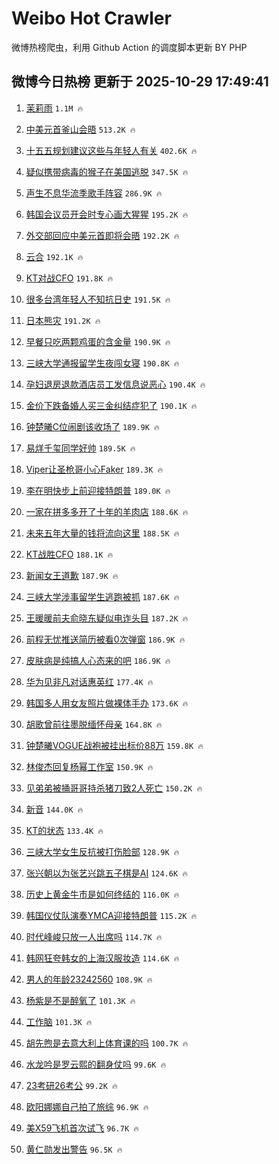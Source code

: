 # Weibo Hot Crawler 



微博热榜爬虫，利用 Github Action 的调度脚本更新 BY PHP 


## 微博今日热榜 更新于 2025-10-29 17:49:41 
1. [茉莉雨](https://s.weibo.com/weibo?q=%E8%8C%89%E8%8E%89%E9%9B%A8&t=31&band_rank=1&Refer=top) `1.1M 🔥` 

1. [中美元首釜山会晤](https://s.weibo.com/weibo?q=%23%E4%B8%AD%E7%BE%8E%E5%85%83%E9%A6%96%E9%87%9C%E5%B1%B1%E4%BC%9A%E6%99%A4%23&t=31&band_rank=2&Refer=top) `513.2K 🔥` 

1. [十五五规划建议这些与年轻人有关](https://s.weibo.com/weibo?q=%23%E5%8D%81%E4%BA%94%E4%BA%94%E8%A7%84%E5%88%92%E5%BB%BA%E8%AE%AE%E8%BF%99%E4%BA%9B%E4%B8%8E%E5%B9%B4%E8%BD%BB%E4%BA%BA%E6%9C%89%E5%85%B3%23&t=31&band_rank=3&Refer=top) `402.6K 🔥` 

1. [疑似携带病毒的猴子在美国逃脱](https://s.weibo.com/weibo?q=%23%E7%96%91%E4%BC%BC%E6%90%BA%E5%B8%A6%E7%97%85%E6%AF%92%E7%9A%84%E7%8C%B4%E5%AD%90%E5%9C%A8%E7%BE%8E%E5%9B%BD%E9%80%83%E8%84%B1%23&t=31&band_rank=4&Refer=top) `347.5K 🔥` 

1. [声生不息华流季歌手阵容](https://s.weibo.com/weibo?q=%23%E5%A3%B0%E7%94%9F%E4%B8%8D%E6%81%AF%E5%8D%8E%E6%B5%81%E5%AD%A3%E6%AD%8C%E6%89%8B%E9%98%B5%E5%AE%B9%23&t=31&band_rank=5&Refer=top) `286.9K 🔥` 

1. [韩国会议员开会时专心画大猩猩](https://s.weibo.com/weibo?q=%23%E9%9F%A9%E5%9B%BD%E4%BC%9A%E8%AE%AE%E5%91%98%E5%BC%80%E4%BC%9A%E6%97%B6%E4%B8%93%E5%BF%83%E7%94%BB%E5%A4%A7%E7%8C%A9%E7%8C%A9%23&t=31&band_rank=6&Refer=top) `195.2K 🔥` 

1. [外交部回应中美元首即将会晤](https://s.weibo.com/weibo?q=%23%E5%A4%96%E4%BA%A4%E9%83%A8%E5%9B%9E%E5%BA%94%E4%B8%AD%E7%BE%8E%E5%85%83%E9%A6%96%E5%8D%B3%E5%B0%86%E4%BC%9A%E6%99%A4%23&t=31&band_rank=7&Refer=top) `192.2K 🔥` 

1. [云合](https://s.weibo.com/weibo?q=%E4%BA%91%E5%90%88&t=31&band_rank=8&Refer=top) `192.1K 🔥` 

1. [KT对战CFO](https://s.weibo.com/weibo?q=%23KT%E5%AF%B9%E6%88%98CFO%23&t=31&band_rank=9&Refer=top) `191.8K 🔥` 

1. [很多台湾年轻人不知抗日史](https://s.weibo.com/weibo?q=%23%E5%BE%88%E5%A4%9A%E5%8F%B0%E6%B9%BE%E5%B9%B4%E8%BD%BB%E4%BA%BA%E4%B8%8D%E7%9F%A5%E6%8A%97%E6%97%A5%E5%8F%B2%23&t=31&band_rank=10&Refer=top) `191.5K 🔥` 

1. [日本熊灾](https://s.weibo.com/weibo?q=%E6%97%A5%E6%9C%AC%E7%86%8A%E7%81%BE&t=31&band_rank=11&Refer=top) `191.2K 🔥` 

1. [早餐只吃两颗鸡蛋的含金量](https://s.weibo.com/weibo?q=%E6%97%A9%E9%A4%90%E5%8F%AA%E5%90%83%E4%B8%A4%E9%A2%97%E9%B8%A1%E8%9B%8B%E7%9A%84%E5%90%AB%E9%87%91%E9%87%8F&t=31&band_rank=12&Refer=top) `190.9K 🔥` 

1. [三峡大学通报留学生夜闯女寝](https://s.weibo.com/weibo?q=%23%E4%B8%89%E5%B3%A1%E5%A4%A7%E5%AD%A6%E9%80%9A%E6%8A%A5%E7%95%99%E5%AD%A6%E7%94%9F%E5%A4%9C%E9%97%AF%E5%A5%B3%E5%AF%9D%23&t=31&band_rank=13&Refer=top) `190.8K 🔥` 

1. [孕妇退房退款酒店员工发信息说恶心](https://s.weibo.com/weibo?q=%23%E5%AD%95%E5%A6%87%E9%80%80%E6%88%BF%E9%80%80%E6%AC%BE%E9%85%92%E5%BA%97%E5%91%98%E5%B7%A5%E5%8F%91%E4%BF%A1%E6%81%AF%E8%AF%B4%E6%81%B6%E5%BF%83%23&t=31&band_rank=14&Refer=top) `190.4K 🔥` 

1. [金价下跌备婚人买三金纠结症犯了](https://s.weibo.com/weibo?q=%23%E9%87%91%E4%BB%B7%E4%B8%8B%E8%B7%8C%E5%A4%87%E5%A9%9A%E4%BA%BA%E4%B9%B0%E4%B8%89%E9%87%91%E7%BA%A0%E7%BB%93%E7%97%87%E7%8A%AF%E4%BA%86%23&t=31&band_rank=15&Refer=top) `190.1K 🔥` 

1. [钟楚曦C位闹剧该收场了](https://s.weibo.com/weibo?q=%23%E9%92%9F%E6%A5%9A%E6%9B%A6C%E4%BD%8D%E9%97%B9%E5%89%A7%E8%AF%A5%E6%94%B6%E5%9C%BA%E4%BA%86%23&t=31&band_rank=16&Refer=top) `189.9K 🔥` 

1. [易烊千玺同学好帅](https://s.weibo.com/weibo?q=%E6%98%93%E7%83%8A%E5%8D%83%E7%8E%BA%E5%90%8C%E5%AD%A6%E5%A5%BD%E5%B8%85&t=31&band_rank=17&Refer=top) `189.5K 🔥` 

1. [Viper让圣枪哥小心Faker](https://s.weibo.com/weibo?q=Viper%E8%AE%A9%E5%9C%A3%E6%9E%AA%E5%93%A5%E5%B0%8F%E5%BF%83Faker&t=31&band_rank=18&Refer=top) `189.3K 🔥` 

1. [李在明快步上前迎接特朗普](https://s.weibo.com/weibo?q=%23%E6%9D%8E%E5%9C%A8%E6%98%8E%E5%BF%AB%E6%AD%A5%E4%B8%8A%E5%89%8D%E8%BF%8E%E6%8E%A5%E7%89%B9%E6%9C%97%E6%99%AE%23&t=31&band_rank=19&Refer=top) `189.0K 🔥` 

1. [一家在拼多多开了十年的羊肉店](https://s.weibo.com/weibo?q=%23%E4%B8%80%E5%AE%B6%E5%9C%A8%E6%8B%BC%E5%A4%9A%E5%A4%9A%E5%BC%80%E4%BA%86%E5%8D%81%E5%B9%B4%E7%9A%84%E7%BE%8A%E8%82%89%E5%BA%97%23&t=31&band_rank=20&Refer=top) `188.6K 🔥` 

1. [未来五年大量的钱将流向这里](https://s.weibo.com/weibo?q=%23%E6%9C%AA%E6%9D%A5%E4%BA%94%E5%B9%B4%E5%A4%A7%E9%87%8F%E7%9A%84%E9%92%B1%E5%B0%86%E6%B5%81%E5%90%91%E8%BF%99%E9%87%8C%23&t=31&band_rank=21&Refer=top) `188.5K 🔥` 

1. [KT战胜CFO](https://s.weibo.com/weibo?q=%23KT%E6%88%98%E8%83%9CCFO%23&t=31&band_rank=22&Refer=top) `188.1K 🔥` 

1. [新闻女王道歉](https://s.weibo.com/weibo?q=%E6%96%B0%E9%97%BB%E5%A5%B3%E7%8E%8B%E9%81%93%E6%AD%89&t=31&band_rank=23&Refer=top) `187.9K 🔥` 

1. [三峡大学涉事留学生逃跑被抓](https://s.weibo.com/weibo?q=%23%E4%B8%89%E5%B3%A1%E5%A4%A7%E5%AD%A6%E6%B6%89%E4%BA%8B%E7%95%99%E5%AD%A6%E7%94%9F%E9%80%83%E8%B7%91%E8%A2%AB%E6%8A%93%23&t=31&band_rank=24&Refer=top) `187.6K 🔥` 

1. [王暖暖前夫俞晓东疑似电诈头目](https://s.weibo.com/weibo?q=%E7%8E%8B%E6%9A%96%E6%9A%96%E5%89%8D%E5%A4%AB%E4%BF%9E%E6%99%93%E4%B8%9C%E7%96%91%E4%BC%BC%E7%94%B5%E8%AF%88%E5%A4%B4%E7%9B%AE&t=31&band_rank=25&Refer=top) `187.2K 🔥` 

1. [前程无忧推送简历被看0次弹窗](https://s.weibo.com/weibo?q=%23%E5%89%8D%E7%A8%8B%E6%97%A0%E5%BF%A7%E6%8E%A8%E9%80%81%E7%AE%80%E5%8E%86%E8%A2%AB%E7%9C%8B0%E6%AC%A1%E5%BC%B9%E7%AA%97%23&t=31&band_rank=26&Refer=top) `186.9K 🔥` 

1. [皮肤病是纯搞人心态来的吧](https://s.weibo.com/weibo?q=%E7%9A%AE%E8%82%A4%E7%97%85%E6%98%AF%E7%BA%AF%E6%90%9E%E4%BA%BA%E5%BF%83%E6%80%81%E6%9D%A5%E7%9A%84%E5%90%A7&t=31&band_rank=27&Refer=top) `186.9K 🔥` 

1. [华为见非凡对话惠英红](https://s.weibo.com/weibo?q=%23%E5%8D%8E%E4%B8%BA%E8%A7%81%E9%9D%9E%E5%87%A1%E5%AF%B9%E8%AF%9D%E6%83%A0%E8%8B%B1%E7%BA%A2%23&t=31&band_rank=28&Refer=top) `177.4K 🔥` 

1. [韩国多人用女友照片做裸体手办](https://s.weibo.com/weibo?q=%23%E9%9F%A9%E5%9B%BD%E5%A4%9A%E4%BA%BA%E7%94%A8%E5%A5%B3%E5%8F%8B%E7%85%A7%E7%89%87%E5%81%9A%E8%A3%B8%E4%BD%93%E6%89%8B%E5%8A%9E%23&t=31&band_rank=29&Refer=top) `173.6K 🔥` 

1. [胡歌曾前往墨脱缅怀母亲](https://s.weibo.com/weibo?q=%23%E8%83%A1%E6%AD%8C%E6%9B%BE%E5%89%8D%E5%BE%80%E5%A2%A8%E8%84%B1%E7%BC%85%E6%80%80%E6%AF%8D%E4%BA%B2%23&t=31&band_rank=30&Refer=top) `164.8K 🔥` 

1. [钟楚曦VOGUE战袍被挂出标价88万](https://s.weibo.com/weibo?q=%E9%92%9F%E6%A5%9A%E6%9B%A6VOGUE%E6%88%98%E8%A2%8D%E8%A2%AB%E6%8C%82%E5%87%BA%E6%A0%87%E4%BB%B788%E4%B8%87&t=31&band_rank=31&Refer=top) `159.8K 🔥` 

1. [林俊杰回复杨幂工作室](https://s.weibo.com/weibo?q=%23%E6%9E%97%E4%BF%8A%E6%9D%B0%E5%9B%9E%E5%A4%8D%E6%9D%A8%E5%B9%82%E5%B7%A5%E4%BD%9C%E5%AE%A4%23&t=31&band_rank=32&Refer=top) `150.9K 🔥` 

1. [见弟弟被捅哥哥持杀猪刀致2人死亡](https://s.weibo.com/weibo?q=%23%E8%A7%81%E5%BC%9F%E5%BC%9F%E8%A2%AB%E6%8D%85%E5%93%A5%E5%93%A5%E6%8C%81%E6%9D%80%E7%8C%AA%E5%88%80%E8%87%B42%E4%BA%BA%E6%AD%BB%E4%BA%A1%23&t=31&band_rank=33&Refer=top) `150.2K 🔥` 

1. [新音](https://s.weibo.com/weibo?q=%E6%96%B0%E9%9F%B3&t=31&band_rank=34&Refer=top) `144.0K 🔥` 

1. [KT的状态](https://s.weibo.com/weibo?q=%23KT%E7%9A%84%E7%8A%B6%E6%80%81%23&t=31&band_rank=35&Refer=top) `133.4K 🔥` 

1. [三峡大学女生反抗被打伤脸部](https://s.weibo.com/weibo?q=%23%E4%B8%89%E5%B3%A1%E5%A4%A7%E5%AD%A6%E5%A5%B3%E7%94%9F%E5%8F%8D%E6%8A%97%E8%A2%AB%E6%89%93%E4%BC%A4%E8%84%B8%E9%83%A8%23&t=31&band_rank=36&Refer=top) `128.9K 🔥` 

1. [张兴朝以为张艺兴跳五子棋是AI](https://s.weibo.com/weibo?q=%E5%BC%A0%E5%85%B4%E6%9C%9D%E4%BB%A5%E4%B8%BA%E5%BC%A0%E8%89%BA%E5%85%B4%E8%B7%B3%E4%BA%94%E5%AD%90%E6%A3%8B%E6%98%AFAI&t=31&band_rank=37&Refer=top) `124.6K 🔥` 

1. [历史上黄金牛市是如何终结的](https://s.weibo.com/weibo?q=%23%E5%8E%86%E5%8F%B2%E4%B8%8A%E9%BB%84%E9%87%91%E7%89%9B%E5%B8%82%E6%98%AF%E5%A6%82%E4%BD%95%E7%BB%88%E7%BB%93%E7%9A%84%23&t=31&band_rank=38&Refer=top) `116.0K 🔥` 

1. [韩国仪仗队演奏YMCA迎接特朗普](https://s.weibo.com/weibo?q=%23%E9%9F%A9%E5%9B%BD%E4%BB%AA%E4%BB%97%E9%98%9F%E6%BC%94%E5%A5%8FYMCA%E8%BF%8E%E6%8E%A5%E7%89%B9%E6%9C%97%E6%99%AE%23&t=31&band_rank=39&Refer=top) `115.2K 🔥` 

1. [时代峰峻只放一人出席吗](https://s.weibo.com/weibo?q=%E6%97%B6%E4%BB%A3%E5%B3%B0%E5%B3%BB%E5%8F%AA%E6%94%BE%E4%B8%80%E4%BA%BA%E5%87%BA%E5%B8%AD%E5%90%97&t=31&band_rank=40&Refer=top) `114.7K 🔥` 

1. [韩网狂夸韩女的上海汉服妆造](https://s.weibo.com/weibo?q=%E9%9F%A9%E7%BD%91%E7%8B%82%E5%A4%B8%E9%9F%A9%E5%A5%B3%E7%9A%84%E4%B8%8A%E6%B5%B7%E6%B1%89%E6%9C%8D%E5%A6%86%E9%80%A0&t=31&band_rank=41&Refer=top) `114.6K 🔥` 

1. [男人的年龄23242560](https://s.weibo.com/weibo?q=%E7%94%B7%E4%BA%BA%E7%9A%84%E5%B9%B4%E9%BE%8423242560&t=31&band_rank=42&Refer=top) `108.9K 🔥` 

1. [杨紫是不是醉氧了](https://s.weibo.com/weibo?q=%E6%9D%A8%E7%B4%AB%E6%98%AF%E4%B8%8D%E6%98%AF%E9%86%89%E6%B0%A7%E4%BA%86&t=31&band_rank=43&Refer=top) `101.3K 🔥` 

1. [工作脑](https://s.weibo.com/weibo?q=%E5%B7%A5%E4%BD%9C%E8%84%91&t=31&band_rank=44&Refer=top) `101.3K 🔥` 

1. [胡先煦是去意大利上体育课的吗](https://s.weibo.com/weibo?q=%E8%83%A1%E5%85%88%E7%85%A6%E6%98%AF%E5%8E%BB%E6%84%8F%E5%A4%A7%E5%88%A9%E4%B8%8A%E4%BD%93%E8%82%B2%E8%AF%BE%E7%9A%84%E5%90%97&t=31&band_rank=45&Refer=top) `100.7K 🔥` 

1. [水龙吟是罗云熙的翻身仗吗](https://s.weibo.com/weibo?q=%23%E6%B0%B4%E9%BE%99%E5%90%9F%E6%98%AF%E7%BD%97%E4%BA%91%E7%86%99%E7%9A%84%E7%BF%BB%E8%BA%AB%E4%BB%97%E5%90%97%23&t=31&band_rank=46&Refer=top) `99.6K 🔥` 

1. [23考研26考公](https://s.weibo.com/weibo?q=23%E8%80%83%E7%A0%9426%E8%80%83%E5%85%AC&t=31&band_rank=47&Refer=top) `99.2K 🔥` 

1. [欧阳娜娜自己拍了旅综](https://s.weibo.com/weibo?q=%E6%AC%A7%E9%98%B3%E5%A8%9C%E5%A8%9C%E8%87%AA%E5%B7%B1%E6%8B%8D%E4%BA%86%E6%97%85%E7%BB%BC&t=31&band_rank=48&Refer=top) `96.9K 🔥` 

1. [美X59飞机首次试飞](https://s.weibo.com/weibo?q=%23%E7%BE%8EX59%E9%A3%9E%E6%9C%BA%E9%A6%96%E6%AC%A1%E8%AF%95%E9%A3%9E%23&t=31&band_rank=49&Refer=top) `96.7K 🔥` 

1. [黄仁勋发出警告](https://s.weibo.com/weibo?q=%23%E9%BB%84%E4%BB%81%E5%8B%8B%E5%8F%91%E5%87%BA%E8%AD%A6%E5%91%8A%23&t=31&band_rank=50&Refer=top) `96.5K 🔥` 

